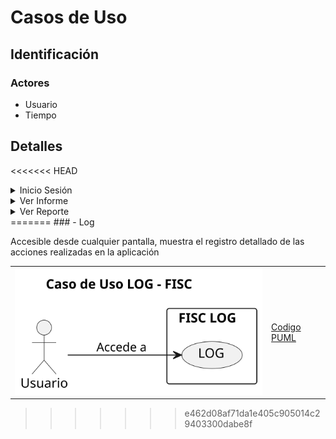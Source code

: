 # Casos de Uso

## Identificación

### Actores
- Usuario
- Tiempo

## Detalles

<<<<<<< HEAD
<details>
<summary>Inicio Sesión</summary>
=======
### - Inicio Sesión

Los usuarios pueden registrarse o iniciar sesión. Incluye una opción para recuperar la cuenta en caso de olvido de datos y para recordar usuario
>>>>>>> e462d08af71da1e405c905014c29403300dabe8f

|  |  |
| -- | -- |
| ![](../imagenes/casosDeUso/casoUsoInicioSesion.svg) | [Codigo PUML](../casosDeUso/casoUsoInicioSesion.puml) |

<<<<<<< HEAD
</details>

<details>
<summary>Ver Informe</summary>
=======
### - Página Proyectos

Permite al usuario crear, importar, exportar o abrir proyectos, y ofrece un acceso directo al log de la aplicación
>>>>>>> e462d08af71da1e405c905014c29403300dabe8f

|  |  |
| -- | -- |
| ![](../imagenes/casosDeUso/casoUsoPaginaProyectos.svg) | [Codigo PUML](../casosDeUso/casoUsoPaginaProyectos.puml) |

<<<<<<< HEAD
</details>

<details>
<summary>Ver Reporte</summary>
=======
### - Nuevo Proyecto

El usuario puede asignar un nombre y descripción al nuevo proyecto con opciones de cancelar la creación del proyecto y crearlo

|  |  |
| -- | -- |
| ![](../imagenes/casosDeUso/casoUsoNuevoProyecto.svg) | [Codigo PUML](../casosDeUso/casoUsoNuevoProyecto.puml) |

### - Página Proyecto

Ofrece opciones para acceder al log, volver a la página de proyectos, crear nuevas simulaciones y ver simulaciones recientes

|  |  |
| -- | -- |
| ![](../imagenes/casosDeUso/casoUsoPaginaProyecto.svg) | [Codigo PUML](../casosDeUso/casoUsoPaginaProyecto.puml) |

### - Simulación

El usuario introduce los datos de la probeta y elige entre simulación bidimensional o tridimensional, con la opción de importar parámetros adicionales

|  |  |
| -- | -- |
| ![](../imagenes/casosDeUso/casoUsoSimulacion.svg) | [Codigo PUML](../casosDeUso/casoUsoSimulacion.puml) |

### - Pantalla Carga

Tiempo real del proceso de simulación, con opción de cancelar a mitad de camino

|  |  |
| -- | -- |
| ![](../imagenes/casosDeUso/casoUsoPantallaCarga.svg) | [Codigo PUML](../casosDeUso/casoUsoPantallaCarga.puml) |

### - Ver Reporte

Opciones para guardar, exportar, imprimir el reporte, o repetir la simulación editando los datos
>>>>>>> e462d08af71da1e405c905014c29403300dabe8f

|  |  |
| -- | -- |
| ![](../imagenes/casosDeUso/casoUsoReporte.svg) | [Codigo PUML](../casosDeUso/casoUsoReporte.puml) |

<<<<<<< HEAD
</details>
=======
### - Log

Accesible desde cualquier pantalla, muestra el registro detallado de las acciones realizadas en la aplicación

|  |  |
| -- | -- |
| ![](../imagenes/casosDeUso/CasoUsoLog.svg) | [Codigo PUML](../casosDeUso/casoUsoLog.puml) |
>>>>>>> e462d08af71da1e405c905014c29403300dabe8f
